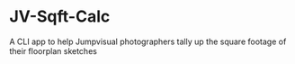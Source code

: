 # JV-Sqft-Calc
 A CLI app to help Jumpvisual photographers tally up the square footage of their floorplan sketches
